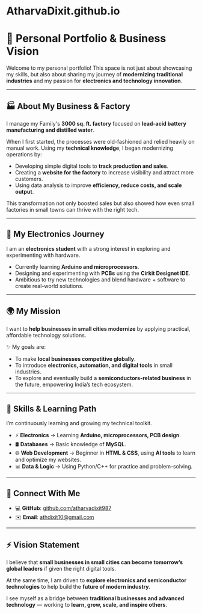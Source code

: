 # AtharvaDixit.github.io
# 🌌 Personal Portfolio & Business Vision  

Welcome to my personal portfolio! This space is not just about showcasing my skills, but also about sharing my journey of **modernizing traditional industries** and my passion for **electronics and technology innovation**.  

---

## 🏭 About My Business & Factory  
I manage my Family's **3000 sq. ft. factory** focused on **lead-acid battery manufacturing and distilled water**.  

When I first started, the processes were old-fashioned and relied heavily on manual work. Using my **technical knowledge**, I began modernizing operations by:  
- Developing simple digital tools to **track production and sales**.  
- Creating a **website for the factory** to increase visibility and attract more customers.  
- Using data analysis to improve **efficiency, reduce costs, and scale output**.  

This transformation not only boosted sales but also showed how even small factories in small towns can thrive with the right tech.  

---

## 📡 My Electronics Journey  
I am an **electronics student** with a strong interest in exploring and experimenting with hardware.  

- Currently learning **Arduino and microprocessors**.  
- Designing and experimenting with **PCBs** using the **Cirkit Designet IDE**.  
- Ambitious to try new technologies and blend hardware + software to create real-world solutions.  

---

## 🌍 My Mission  
I want to **help businesses in small cities modernize** by applying practical, affordable technology solutions.  

✨ My goals are:  
- To make **local businesses competitive globally**.  
- To introduce **electronics, automation, and digital tools** in small industries.  
- To explore and eventually build a **semiconductors-related business** in the future, empowering India’s tech ecosystem.  

---

## 🚀 Skills & Learning Path  
I’m continuously learning and growing my technical toolkit.  
  
- ⚡ **Electronics** → Learning **Arduino, microprocessors, PCB design**.  
- 🛢️ **Databases** → Basic knowledge of **MySQL**.  
- 🌐 **Web Development** → Beginner in **HTML & CSS**, using **AI tools** to learn and optimize my websites.  
- 📊 **Data & Logic** → Using Python/C++ for practice and problem-solving.  

---

## 🔗 Connect With Me  
- 💻 **GitHub**: [github.com/atharvadixit987](https://github.com/AtharvaDixit)  
- ✉️ **Email**: athdixit10@gmail.com  

---

## ⚡ Vision Statement  
I believe that **small businesses in small cities can become tomorrow’s global leaders** if given the right digital tools.  

At the same time, I am driven to **explore electronics and semiconductor technologies** to help build the **future of modern industry**.  

I see myself as a bridge between **traditional businesses and advanced technology** — working to **learn, grow, scale, and inspire others**.  
